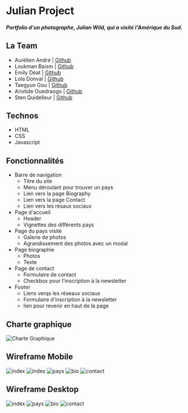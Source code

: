 

# Julian Project

##### Portfolio d'un photographe, _Julian Wild_, qui a visité l'Amérique du Sud.

## La Team

* Aurélien André | [Github](https://github.com/Krilline)
* Loukman Baism | [Github](https://github.com/Louk92)
* Emily Déat | [Github](https://github.com/EmilyDEAT)
* Lola Donval | [Github](https://github.com/Lola-D)
* Taegyun Gou | [Github](https://github.com/taegg )
* Aristide Ouedraogo | [Github](https://github.com/ariomega)
* Sten Quidelleur | [Github](https://github.com/StenQuidelleur)

## Technos

* HTML
* CSS
* Javascript

## Fonctionnalités 

* Barre de navigation
    * Titre du site
    * Menu déroulant pour trouver un pays
    * Lien vers la page Biography
    * Lien vers la page Contact
    * Lien vers les résaux sociaux
* Page d'accueil
    * Header 
    * Vignettes des différents pays
* Page du pays visité
    * Galerie de photos
    * Agrandissement des photos avec un modal
* Page biographie
    * Photos
    * Texte
* Page de contact
    * Formulaire de contact
    * Checkbox pour l'inscription à la newsletter
* Footer
    * Liens verqs les réseaux sociaux
    * Formulaire d'inscription à la newsletter
    * lien pour revenir en haut de la page

## Charte graphique

![Charte Graphique](assets/images/CharteProjet01.jpg)

## Wireframe Mobile

![index](assets/images/Index.jpg)
![index](assets/images/IndexB.jpg)
![pays](assets/images/Pays.jpg)
![bio](assets/images/Bio.jpg)
![contact](assets/images/Contact.jpg)

## Wireframe Desktop

![index](assets/images/IndexD.jpg)
![pays](assets/images/PaysD.jpg)
![bio](assets/images/BioD.jpg)
![contact](assets/images/ContactD.jpg)